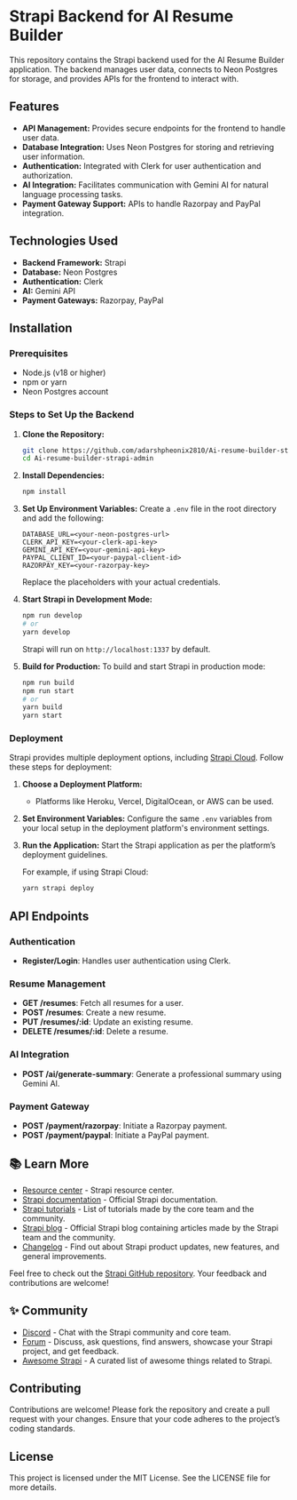 # Strapi Backend for AI Resume Builder

This repository contains the Strapi backend used for the AI Resume Builder application. The backend manages user data, connects to Neon Postgres for storage, and provides APIs for the frontend to interact with.

## Features
- **API Management:** Provides secure endpoints for the frontend to handle user data.
- **Database Integration:** Uses Neon Postgres for storing and retrieving user information.
- **Authentication:** Integrated with Clerk for user authentication and authorization.
- **AI Integration:** Facilitates communication with Gemini AI for natural language processing tasks.
- **Payment Gateway Support:** APIs to handle Razorpay and PayPal integration.

## Technologies Used
- **Backend Framework:** Strapi
- **Database:** Neon Postgres
- **Authentication:** Clerk
- **AI:** Gemini API
- **Payment Gateways:** Razorpay, PayPal

## Installation

### Prerequisites
- Node.js (v18 or higher)
- npm or yarn
- Neon Postgres account

### Steps to Set Up the Backend

1. **Clone the Repository:**
   ```bash
   git clone https://github.com/adarshpheonix2810/Ai-resume-builder-strapi-admin.git
   cd Ai-resume-builder-strapi-admin
   ```

2. **Install Dependencies:**
   ```bash
   npm install
   ```

3. **Set Up Environment Variables:**
   Create a `.env` file in the root directory and add the following:
   ```env
   DATABASE_URL=<your-neon-postgres-url>
   CLERK_API_KEY=<your-clerk-api-key>
   GEMINI_API_KEY=<your-gemini-api-key>
   PAYPAL_CLIENT_ID=<your-paypal-client-id>
   RAZORPAY_KEY=<your-razorpay-key>
   ```
   Replace the placeholders with your actual credentials.

4. **Start Strapi in Development Mode:**
   ```bash
   npm run develop
   # or
   yarn develop
   ```
   Strapi will run on `http://localhost:1337` by default.

5. **Build for Production:**
   To build and start Strapi in production mode:
   ```bash
   npm run build
   npm run start
   # or
   yarn build
   yarn start
   ```

### Deployment

Strapi provides multiple deployment options, including [Strapi Cloud](https://cloud.strapi.io). Follow these steps for deployment:

1. **Choose a Deployment Platform:**
   - Platforms like Heroku, Vercel, DigitalOcean, or AWS can be used.

2. **Set Environment Variables:**
   Configure the same `.env` variables from your local setup in the deployment platform's environment settings.

3. **Run the Application:**
   Start the Strapi application as per the platform’s deployment guidelines.

   For example, if using Strapi Cloud:
   ```bash
   yarn strapi deploy
   ```

## API Endpoints

### Authentication
- **Register/Login**: Handles user authentication using Clerk.

### Resume Management
- **GET /resumes**: Fetch all resumes for a user.
- **POST /resumes**: Create a new resume.
- **PUT /resumes/:id**: Update an existing resume.
- **DELETE /resumes/:id**: Delete a resume.

### AI Integration
- **POST /ai/generate-summary**: Generate a professional summary using Gemini AI.

### Payment Gateway
- **POST /payment/razorpay**: Initiate a Razorpay payment.
- **POST /payment/paypal**: Initiate a PayPal payment.

## 📚 Learn More

- [Resource center](https://strapi.io/resource-center) - Strapi resource center.
- [Strapi documentation](https://docs.strapi.io) - Official Strapi documentation.
- [Strapi tutorials](https://strapi.io/tutorials) - List of tutorials made by the core team and the community.
- [Strapi blog](https://strapi.io/blog) - Official Strapi blog containing articles made by the Strapi team and the community.
- [Changelog](https://strapi.io/changelog) - Find out about Strapi product updates, new features, and general improvements.

Feel free to check out the [Strapi GitHub repository](https://github.com/strapi/strapi). Your feedback and contributions are welcome!

## ✨ Community

- [Discord](https://discord.strapi.io) - Chat with the Strapi community and core team.
- [Forum](https://forum.strapi.io/) - Discuss, ask questions, find answers, showcase your Strapi project, and get feedback.
- [Awesome Strapi](https://github.com/strapi/awesome-strapi) - A curated list of awesome things related to Strapi.

## Contributing
Contributions are welcome! Please fork the repository and create a pull request with your changes. Ensure that your code adheres to the project’s coding standards.

## License
This project is licensed under the MIT License. See the LICENSE file for more details.

